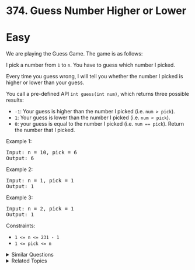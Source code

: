 # 374. Guess Number Higher or Lower

# Easy

We are playing the Guess Game. The game is as follows:

I pick a number from `1` to `n`. You have to guess which number I picked.

Every time you guess wrong, I will tell you whether the number I picked is higher or lower than your guess.

You call a pre-defined API `int guess(int num)`, which returns three possible results:

- `-1`: Your guess is higher than the number I picked (i.e. `num > pick`).
- `1`: Your guess is lower than the number I picked (i.e. `num < pick`).
- `0`: your guess is equal to the number I picked (i.e. `num == pick`).
Return the number that I picked.


Example 1:

<pre>
Input: n = 10, pick = 6
Output: 6
</pre>

Example 2:

<pre>
Input: n = 1, pick = 1
Output: 1
</pre>

Example 3:

<pre>
Input: n = 2, pick = 1
Output: 1
</pre>

Constraints:

-   `1 <= n <= 231 - 1`
-   `1 <= pick <= n`

<details>
<summary> Similar Questions </summary>

-   `First Bad Version - Medium`
-   `Guess Number Higher or Lower II - Medium`
-   `Find K Closest Elements - Medium`

</details>

<details>
<summary> Related Topics </summary>

-   `Binary Seach`
-   `Interactive`

</details>
